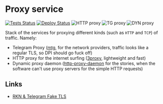 # Proxy service


[![Tests Status][badge_tests]][link_actions]
[![Deploy Status][badge_deploy]][link_deploy]
![HTTP proxy][status_http_proxy]
![TG proxy][status_tg_proxy]
![DYN proxy][dyn_proxy]

Stack of the services for proxying different kinds (such as `HTTP` and `TCP`) of traffic. Namely:

- Telegram Proxy ([mtg](https://github.com/9seconds/mtg), for the network providers, traffic looks like a regular TLS, so DPI should go fuck off)
- HTTP proxy for the internet surfing ([3proxy](https://github.com/3proxy/3proxy), lightweight and fast)
- Dynamic proxy daemon ([http-proxy-daemon](https://github.com/tarampampam/http-proxy-daemon) for the stories, when the software can't use proxy servers for the simple HTTP requests)

## Links

- [RKN & Telegram Fake TLS](https://habr.com/ru/news/t/469335/)

[badge_tests]:https://img.shields.io/github/workflow/status/iddqd-uk/proxy-service/tests/main?logo=github&logoColor=white&label=tests
[badge_deploy]:https://img.shields.io/github/workflow/status/iddqd-uk/proxy-service/deploy/main?logo=github&logoColor=white&label=deploy
[link_actions]:https://github.com/iddqd-uk/proxy-service/actions
[link_deploy]:https://github.com/iddqd-uk/proxy-service/actions/workflows/deploy.yml

[status_http_proxy]:https://img.shields.io/uptimerobot/ratio/7/m780835931-7fafec18f37e5c0f2af31eba?label=http%20proxy
[status_tg_proxy]:https://img.shields.io/uptimerobot/ratio/7/m783731735-69f67915d9e1c54811db33a4?label=tg%20proxy
[dyn_proxy]:https://img.shields.io/uptimerobot/ratio/7/m785533659-6b8dee8fa9f5100f5a4ad278?label=dyn%20proxy
